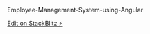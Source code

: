 Employee-Management-System-using-Angular

[Edit on StackBlitz ⚡️](https://stackblitz.com/edit/fed-ofkhfb)
